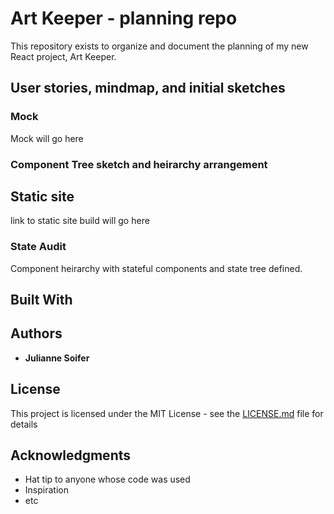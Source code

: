 # Art Keeper - planning repo

This repository exists to organize and document the planning of my new React project, Art Keeper.

## User stories, mindmap, and initial sketches



### Mock

Mock will go here



### Component Tree sketch and heirarchy arrangement


## Static site

link to static site build will go here

### State Audit

Component heirarchy with stateful components and state tree defined.


## Built With


## Authors

* **Julianne Soifer**


## License

This project is licensed under the MIT License - see the [LICENSE.md](LICENSE.md) file for details

## Acknowledgments

* Hat tip to anyone whose code was used
* Inspiration
* etc
